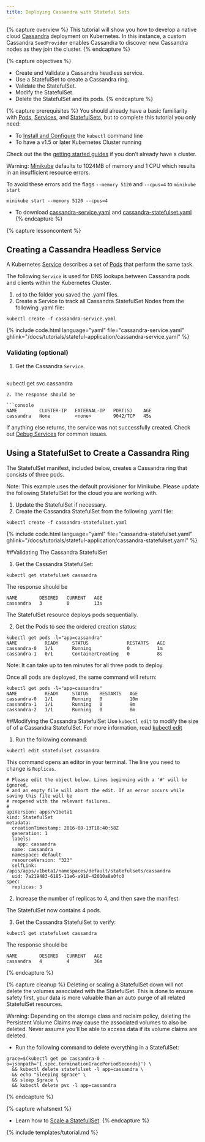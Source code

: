 ```yaml
---
title: Deploying Cassandra with Stateful Sets
---
```


{% capture overview %}
This tutorial will show you how to develop a native cloud [Cassandra](http://cassandra.apache.org/) deployment on Kubernetes. In this instance, a custom Cassandra `SeedProvider` enables Cassandra to discover new Cassandra nodes as they join the cluster.
{% endcapture %}

{% capture objectives %}
* Create and Validate a Cassandra headless service.
* Use a StatefulSet to create a Cassandra ring.
* Validate the StatefulSet.
* Modify the StatefulSet.
* Delete the StatefulSet and its pods.
{% endcapture %}

{% capture prerequisites %}
You should already have a basic familiarity with [Pods](#), [Services](#), and [StatefulSets](#), but to complete this tutorial you only need: 
* To [Install and Configure](/docs/tasks/tools/install-kubectl/) the `kubectl` command line
* To have a v1.5 or later Kubernetes Cluster running

Check out the the [getting started guides](/docs/setup/pick-right-solution/) if you don’t already have a cluster. 

Warning: [Minikube](/docs/getting-started-guides/minikube/) defaults to 1024MB of memory and 1 CPU which results in an insufficient resource errors. 

To avoid these errors add the flags `--memory 5120` and `--cpus=4` to `minikube start`

```
minikube start --memory 5120 --cpus=4
``` 
* To download [cassandra-service.yaml](docs/tutorials/stateful-application/cassandra-service.yaml) and [cassandra-statefulset.yaml](/docs/tutorials/stateful-application/cassandra-statefulset.yaml)
{% endcapture %}

{% capture lessoncontent %}
## Creating a Cassandra Headless Service
A Kubernetes [Service](/docs/user-guide/services) describes a set of [Pods](/docs/user-guide/pods) that perform the same task. 

The following `Service` is used for DNS lookups between Cassandra pods and clients within the Kubernetes Cluster.

1. `cd` to the folder you saved the .yaml files.
2. Create a Service to track all Cassandra StatefulSet Nodes from the following .yaml file:

```shell
kubectl create -f cassandra-service.yaml
```

{% include code.html language="yaml" file="cassandra-service.yaml" ghlink="/docs/tutorials/stateful-application/cassandra-service.yaml" %}

### Validating (optional)

1. Get the Cassandra `Service`.

	```shell
kubectl get svc cassandra
```
2. The response should be

```console
NAME        CLUSTER-IP   EXTERNAL-IP   PORT(S)    AGE
cassandra   None         <none>        9042/TCP   45s
```
If anything else returns, the service was not successfully created. Check out [Debug Services](/docs/tasks/debug-application-cluster/debug-service/) for common issues.

## Using a StatefulSet to Create a Cassandra Ring

The StatefulSet manifest, included below, creates a Cassandra ring that consists
of three pods.

Note: This example uses the default provisioner for Minikube. Please update the following StatefulSet for the cloud you are working with. 

1. Update the StatefulSet if necessary.
2. Create the Cassandra StatefulSet from the following .yaml file:

```shell
kubectl create -f cassandra-statefulset.yaml
```

{% include code.html language="yaml" file="cassandra-statefulset.yaml" ghlink="/docs/tutorials/stateful-application/cassandra-statefulset.yaml" %}

##Validating The Cassandra StatefulSet

1. Get the Cassandra StatefulSet:

```shell
kubectl get statefulset cassandra
```
The response should be

```console
NAME        DESIRED   CURRENT   AGE
cassandra   3         0         13s
```

The StatefulSet resource deploys pods sequentially.  

2. Get the Pods to see the ordered creation status:

```shell
kubectl get pods -l="app=cassandra"
NAME          READY     STATUS              RESTARTS   AGE
cassandra-0   1/1       Running             0          1m
cassandra-1   0/1       ContainerCreating   0          8s
```

Note: It can take up to ten minutes for all three pods to deploy. 

Once all pods are deployed, the same command will return:

```shell
kubectl get pods -l="app=cassandra"
NAME          READY     STATUS    RESTARTS   AGE
cassandra-0   1/1       Running   0          10m
cassandra-1   1/1       Running   0          9m
cassandra-2   1/1       Running   0          8m
```

##Modifying the Cassandra StatefulSet
Use `kubectl edit` to modify the size of of a Cassandra StatefulSet. For more information, read [kubectl edit](#) 

1. Run the following command:

```shell
kubectl edit statefulset cassandra
```
This command opens an editor in your terminal. The line you need to change is `Replicas`.

```console
# Please edit the object below. Lines beginning with a '#' will be ignored,
# and an empty file will abort the edit. If an error occurs while saving this file will be
# reopened with the relevant failures.
#
apiVersion: apps/v1beta1
kind: StatefulSet
metadata:
  creationTimestamp: 2016-08-13T18:40:58Z
  generation: 1
  labels:
    app: cassandra
  name: cassandra
  namespace: default
  resourceVersion: "323"
  selfLink: /apis/apps/v1beta1/namespaces/default/statefulsets/cassandra
  uid: 7a219483-6185-11e6-a910-42010a8a0fc0
spec:
  replicas: 3
```
2. Increase the number of replicas to 4, and then save the manifest. 

The StatefulSet now contains 4 pods.

3. Get the Cassandra StatefulSet to verify:

```shell
kubectl get statefulset cassandra
```
The response should be

```console
NAME        DESIRED   CURRENT   AGE
cassandra   4         4         36m
```
{% endcapture %}

{% capture cleanup %}
Deleting or scaling a StatefulSet down will not delete the volumes associated with the StatefulSet. This is done to ensure safety first, your data is more valuable than an auto purge of all related StatefulSet resources. 

Warning: Depending on the storage class and reclaim policy, deleting the Persistent Volume Claims may cause the associated volumes to also be deleted. Never assume you’ll be able to access data if its volume claims are deleted. 

* Run the following command to delete everything in a StatefulSet:

```shell{% raw %}
grace=$(kubectl get po cassandra-0 -o=jsonpath='{.spec.terminationGracePeriodSeconds}') \
  && kubectl delete statefulset -l app=cassandra \
  && echo "Sleeping $grace" \
  && sleep $grace \
  && kubectl delete pvc -l app=cassandra
```

{% endcapture %}

{% capture whatsnext %}
* Learn how to [Scale a StatefullSet](/docs/tasks/run-application/scale-stateful-set/).
{% endcapture %}

{% include templates/tutorial.md %}


